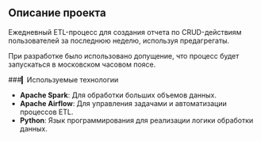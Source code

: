 ## Описание проекта

Ежедневный ETL-процесс для создания отчета по CRUD-действиям пользователей за последнюю неделю, используя предагрегаты.

При разработке было использовано допущение, что процесс будет запускаться в московском часовом поясе.

###▎Используемые технологии

- **Apache Spark**: Для обработки больших объемов данных.
- **Apache Airflow**: Для управления задачами и автоматизации процессов ETL.
- **Python**: Язык программирования для реализации логики обработки данных.
